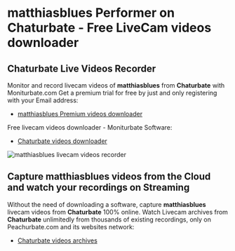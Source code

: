 # matthiasblues Performer on Chaturbate - Free LiveCam videos downloader

## Chaturbate Live Videos Recorder

Monitor and record livecam videos of **matthiasblues** from **Chaturbate** with Moniturbate.com
Get a premium trial for free by just and only registering with your Email address:
* [matthiasblues Premium videos downloader](https://moniturbate.com/request-demo-licence-key.html)

Free livecam videos downloader - Moniturbate Software:
* [Chaturbate videos downloader](https://moniturbate.com/moniturbate-download-software.html)

![matthiasblues livecam videos recorder](https://peachurnet.com/templates/moniturbate-software.png)


## Capture matthiasblues videos from the Cloud and watch your recordings on Streaming

Without the need of downloading a software, capture **matthiasblues** livecam videos from **Chaturbate** 100% online.
Watch Livecam archives from **Chaturbate** unlimitedly from thousands of existing recordings, only on Peachurbate.com and its websites network:
* [Chaturbate videos archives](https://peachurnet.com/)